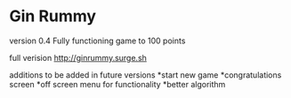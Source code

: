 Gin Rummy
========

version 0.4
Fully functioning game to 100 points

full verision http://ginrummy.surge.sh

additions to be added in future versions
*start new game
*congratulations screen
*off screen menu for functionality
*better algorithm
